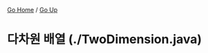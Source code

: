 [Go Home](https://github.com/devJRL/CodeLab-JAVA-Basic#codelab-java-basic) / [Go Up](..)

# 다차원 배열 (./TwoDimension.java)
